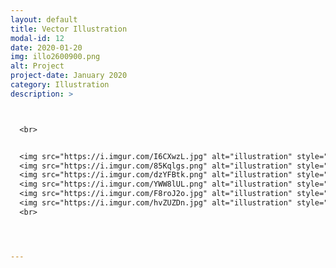 ```yaml
---
layout: default
title: Vector Illustration
modal-id: 12
date: 2020-01-20
img: illo2600900.png
alt: Project
project-date: January 2020
category: Illustration
description: >



  <br>


  <img src="https://i.imgur.com/I6CXwzL.jpg" alt="illustration" style="width: 100%;"/>
  <img src="https://i.imgur.com/85Kqlgs.png" alt="illustration" style="width: 100%;"/>
  <img src="https://i.imgur.com/dzYFBtk.png" alt="illustration" style="width: 100%;"/>
  <img src="https://i.imgur.com/YWW8lUL.png" alt="illustration" style="width: 100%;"/>
  <img src="https://i.imgur.com/F8roJ2o.jpg" alt="illustration" style="width: 100%;"/>
  <img src="https://i.imgur.com/hvZUZDn.jpg" alt="illustration" style="width: 100%;"/>
  <br>




---
```

